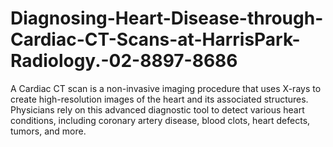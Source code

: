# Diagnosing-Heart-Disease-through-Cardiac-CT-Scans-at-HarrisPark-Radiology.-02-8897-8686
A Cardiac CT scan is a non-invasive imaging procedure that uses X-rays to create high-resolution images of the heart and its associated structures. Physicians rely on this advanced diagnostic tool to detect various heart conditions, including coronary artery disease, blood clots, heart defects, tumors, and more.
